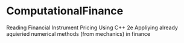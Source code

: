 ComputationalFinance
====================
Reading Financial Instrument Pricing Using C++ 2e 
Appliying already aquieried numerical methods (from mechanics) in finance
